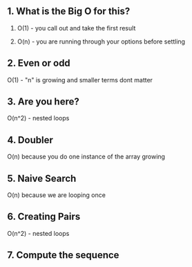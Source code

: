 ## 1. What is the Big O for this?

1. O(1) - you call out and take the first result

2. O(n) - you are running through your options before settling

## 2. Even or odd

O(1) - "n" is growing and smaller terms dont matter

## 3. Are you here?

O(n^2) - nested loops

## 4. Doubler

O(n) because you do one instance of the array growing

## 5. Naive Search

O(n) because we are looping once

## 6. Creating Pairs

O(n^2) - nested loops

## 7. Compute the sequence
